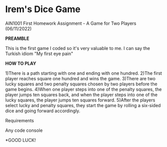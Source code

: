 # Irem's Dice Game
AIN1001 First Homework Assignment - A Game for Two Players (06/11/2022)

**PREAMBLE**

This is the first game I coded so it's very valuable to me. I can say the Turkish idiom "My first eye pain"

**HOW TO PLAY**

1)There is a path starting with one and ending with one hundred.
2)The first player reaches square one hundred and wins the game.
3)There are two lucky squares and two penalty squares chosen by two players before the game begins.
4)When one player steps into one of the penalty squares, the player jumps ten squares back, and when the player steps into one of the lucky squares, the player jumps ten squares forward.
5)After the players select lucky and penalty squares, they start the game by rolling a six-sided dice and going forward accordingly.

Requirements

Any code console

*GOOD LUCK!
